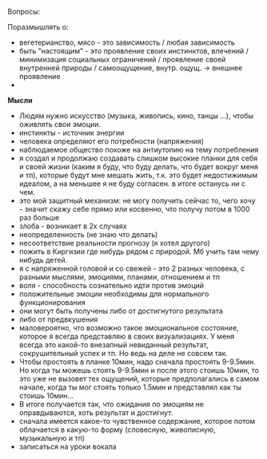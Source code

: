 Вопросы:

Поразмышлять о:

- вегетерианство, мясо - это зависимость / любая зависимость
- быть "настоящим" - это проявление своих инстинктов, влечений / минимизация социальных ограничений / проявление своей внутренней природы / самоощущение, внутр. ощущ. -> внешнее проявление
- 

**Мысли**
- Людям нужно искусство (музыка, живопись, кино, танцы ...), чтобы оживлять свои эмоции.
- инстинкты - источник энергии
- человека определяют его потребности (напряжения)
- наблюдаемое общество похоже на антиутопию на тему потребления
- я создал и продолжаю создавать слишком высокие планки для себя и своей жизни (каким я буду, что буду делать, что будет вокруг меня и тп), которые будут мне мешать жить, т.к. это будет недостижимым идеалом, а на меньшее я не буду согласен. в итоге останусь ни с чем.
 - это мой защитный механизм: не могу получить сейчас то, чего хочу - значит скажу себе прямо или косвенно, что получу потом в 1000 раз больше
- злоба - возникает в 2х случаях
 - неопределенность (не знаю что делать)
 - несоответствие реальности прогнозу (я хотел другого)
- пожить в Киргизии где нибудь рядом с природой. Мб учить там чему нибудь детей.
- я с напряженной головой и со свежей - это 2 разных человека, с разными мыслями, эмоциями, планами, отношением и тп
- воля - способность сознательно идти против эмоций
- положительные эмоции необходимы для нормального функционирования
 - они могут быть получены либо от достигнутого результата
 - либо от предвкушения
- маловероятно, что возможно такое эмоциональное состояние, которое я всегда представляю в своих визуализациях. У меня всегда это какой-то внезапный невиданный результат, сокрушительный успех и тп. Но ведь на деле не совсем так. 
 - Чтобы простоять в планке 10мин, надо сначала простоять 9-9.5мин. Но когда ты можешь стоять 9-9.5мин и после этого стоишь 10мин, то это уже не вызовет тех ощущений, которые предполагались в самом начале, когда ты мог стоять только 1.5мин и представлял как ты стоишь 10мин...
 - В итоге получается так, что ожидания по эмоциям не оправдываются, хоть результат и достигнут.
- сначала имеется какое-то чувственное содержание, которое потом облачается в какую-то форму (словесную, живописную, музыкальную и тп) 
- записаться на уроки вокала
